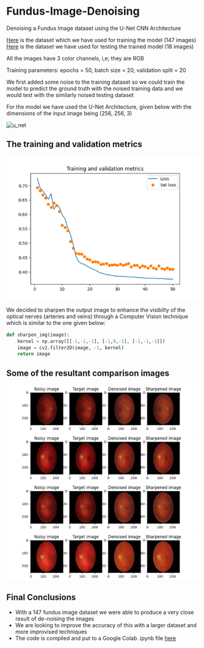 # Fundus-Image-Denoising
Denoising a Fundus Image dataset using the U-Net CNN Architecture 

[Here](https://drive.google.com/drive/folders/1K-aI1LWjO3zbF-bjD0P9cMPWGsWiUKF-?usp=sharing) is the dataset which we have used for training the model (147 images)  
[Here](https://drive.google.com/drive/folders/1X5-iHF8hKE27rf3sJ943wtB4dPf2-C_d?usp=sharing) is the dataset we have used for testing the trained model (18 images)  

All the images have 3 color channels, i,e; they are RGB  

Training parameters: epochs = 50, batch size = 20, validation split = 20  

We first added some noise to the training dataset so we could train the model to predict the ground truth with the noised training data and we would test with the similarly noised testing dataset  

For the model we have used the U-Net Architecture, given below with the dimensions of the input image being (256, 256, 3)  

![u_net](https://miro.medium.com/max/680/1*TXfEPqTbFBPCbXYh2bstlA.png)  

## The training and validation metrics  

![history_plot](https://github.com/imjohnzakkam/Fundus-Image-Denoising/blob/main/comparision_images/history.png)  

We decided to sharpen the output image to enhance the visibilty of the optical nerves (arteries and veins) through a Computer Vision technique which is similar to the one given below: 

```py
def sharpen_img(image):
    kernel = np.array([[-1,-1,-1], [-1,9,-1], [-1,-1,-1]])
    image = cv2.filter2D(image, -1, kernel)
    return image
```

## Some of the resultant comparison images  

![comparison_image_0](https://github.com/imjohnzakkam/Fundus-Image-Denoising/blob/main/comparision_images/comparison-0.png)  
![comparison_image_1](https://github.com/imjohnzakkam/Fundus-Image-Denoising/blob/main/comparision_images/comparison-1.png)  
![comparison_image_10](https://github.com/imjohnzakkam/Fundus-Image-Denoising/blob/main/comparision_images/comparison-10.png)  
![comparison_image_7](https://github.com/imjohnzakkam/Fundus-Image-Denoising/blob/main/comparision_images/comparison-7.png)  

## Final Conclusions  
* With a 147 fundus image dataset we were able to produce a very close result of de-noising the images
* We are looking to improve the accuracy of this with a larger dataset and more improvised techniques  
* The code is compiled and put to a Google Colab .ipynb file [here](https://github.com/imjohnzakkam/Fundus-Image-Denoising/blob/main/fundus_image_denoise.ipynb)  
